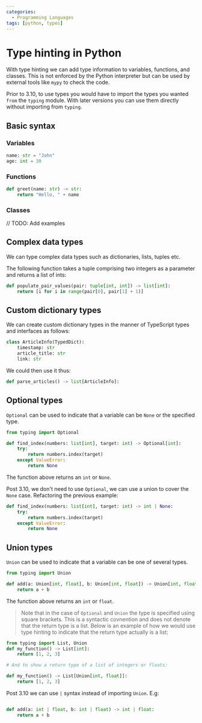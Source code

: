 ```yaml
---
categories:
  - Programming Languages
tags: [python, types]
---
```


# Type hinting in Python

With type hinting we can add type information to variables, functions, and classes. This is not enforced by the Python interpreter but can be used by external tools like `mypy` to check the code.

Prior to 3.10, to use types you would have to import the types you wanted `from` the `typing` module. With later versions you can use them directly without importing from `typing`.

## Basic syntax

### Variables

```py
name: str = "John"
age: int = 30
```

### Functions

```py
def greet(name: str) -> str:
    return "Hello, " + name
```

### Classes

// TODO: Add examples

## Complex data types

We can type complex data types such as dictionaries, lists, tuples etc.

The following function takes a tuple comprising two integers as a parameter and returns a list of ints:

```py
def populate_pair_values(pair: tuple[int, int]) -> list[int]:
    return [i for i in range(pair[0], pair[1] + 1)]
```

## Custom dictionary types

We can create custom dictionary types in the manner of TypeScript types and interfaces as follows:

```py
class ArticleInfo(TypedDict):
    timestamp: str
    article_title: str
    link: str
```

We could then use it thus:

```py
def parse_articles() -> list[ArticleInfo]:
```

## Optional types

`Optional` can be used to indicate that a variable can be `None` or the specified type.

```py
from typing import Optional

def find_index(numbers: list[int], target: int) -> Optional[int]:
    try:
        return numbers.index(target)
    except ValueError:
        return None
```

The function above returns an `int` or `None`.

Post 3.10, we don't need to use `Optional`, we can use a union to cover the `None` case. Refactoring the previous example:

```py
def find_index(numbers: list[int], target: int) -> int | None:
    try:
        return numbers.index(target)
    except ValueError:
        return None
```

## Union types

`Union` can be used to indicate that a variable can be one of several types.

```py
from typing import Union

def add(a: Union[int, float], b: Union[int, float]) -> Union[int, float]:
    return a + b
```

The function above returns an `int` or `float`.

> Note that in the case of `Optional` and `Union` the type is specified using square brackets. This is a syntactic covnention and does not denote that the return type is a list. Below is an example of how we would use type hinting to indicate that the return type actually is a list:

```py
from typing import List, Union
def my_function() -> List[int]:
    return [1, 2, 3]

# And to show a return type of a list of integers or floats:

def my_function() -> List[Union[int, float]]:
    return [1, 2, 3]
```

Post 3.10 we can use `|` syntax instead of importing `Union`. E.g:

```py

def add(a: int | float, b: int | float) -> int | float:
    return a + b
```
